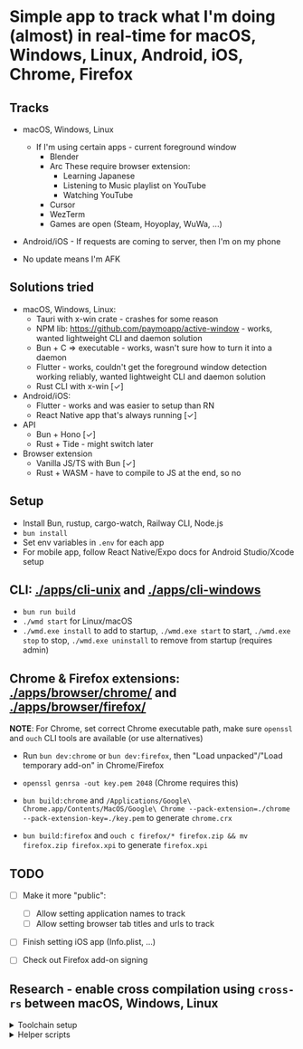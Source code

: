 # Simple app to track what I'm doing (almost) in real-time for macOS, Windows, Linux, Android, iOS, Chrome, Firefox

## Tracks

- macOS, Windows, Linux

  - If I'm using certain apps - current foreground window
    - Blender
    - Arc
      These require browser extension:
      - Learning Japanese
      - Listening to Music playlist on YouTube
      - Watching YouTube
    - Cursor
    - WezTerm
    - Games are open (Steam, Hoyoplay, WuWa, ...)

- Android/iOS - If requests are coming to server, then I'm on my phone

- No update means I'm AFK

## Solutions tried

- macOS, Windows, Linux:
  - Tauri with x-win crate - crashes for some reason
  - NPM lib: https://github.com/paymoapp/active-window - works, wanted lightweight CLI and daemon solution
  - Bun + C => executable - works, wasn't sure how to turn it into a daemon
  - Flutter - works, couldn't get the foreground window detection working reliably, wanted lightweight CLI and daemon solution
  - Rust CLI with x-win [✓]
- Android/iOS:
  - Flutter - works and was easier to setup than RN
  - React Native app that's always running [✓]
- API
  - Bun + Hono [✓]
  - Rust + Tide - might switch later
- Browser extension
  - Vanilla JS/TS with Bun [✓]
  - Rust + WASM - have to compile to JS at the end, so no

## Setup

- Install Bun, rustup, cargo-watch, Railway CLI, Node.js
- `bun install`
- Set env variables in `.env` for each app
- For mobile app, follow React Native/Expo docs for Android Studio/Xcode setup

## CLI: [./apps/cli-unix](./apps/cli-unix) and [./apps/cli-windows](./apps/cli-windows)

- `bun run build`
- `./wmd start` for Linux/macOS
- `./wmd.exe install` to add to startup, `./wmd.exe start` to start, `./wmd.exe stop` to stop, `./wmd.exe uninstall` to remove from startup (requires admin)

## Chrome & Firefox extensions: [./apps/browser/chrome/](./apps/browser/chrome/) and [./apps/browser/firefox/](./apps/browser/firefox/)

**NOTE**: For Chrome, set correct Chrome executable path, make sure `openssl` and `ouch` CLI tools are available (or use alternatives)

- Run `bun dev:chrome` or `bun dev:firefox`, then "Load unpacked"/"Load temporary add-on" in Chrome/Firefox

- `openssl genrsa -out key.pem 2048` (Chrome requires this)
- `bun build:chrome` and `/Applications/Google\ Chrome.app/Contents/MacOS/Google\ Chrome --pack-extension=./chrome --pack-extension-key=./key.pem` to generate `chrome.crx`
- `bun build:firefox` and `ouch c firefox/* firefox.zip && mv firefox.zip firefox.xpi` to generate `firefox.xpi`

## TODO

- [ ] Make it more "public":

  - [ ] Allow setting application names to track
  - [ ] Allow setting browser tab titles and urls to track

- [ ] Finish setting iOS app (Info.plist, ...)
- [ ] Check out Firefox add-on signing

## Research - enable cross compilation using `cross-rs` between macOS, Windows, Linux

<details>
  <summary>Toolchain setup</summary>

- `rustup default stable`
- `cargo install cross`
- ~~`rustup target add aarch64-apple-darwin`~~ macOS needed
- `rustup toolchain install stable-x86_64-pc-windows-gnu --force-non-host`
- `rustup toolchain install stable-x86_64-unknown-linux-gnu --force-non-host`

</details>

<details>
  <summary>Helper scripts</summary>

- `"build:windows": "cross build --target x86_64-pc-windows-gnu --release && cp target/x86_64-pc-windows-gnu/release/cli.exe ./cli-windows.exe"`
- `"build:linux": "cross build --target x86_64-unknown-linux-gnu --release && cp target/x86_64-unknown-linux-gnu/release/cli ./cli-linux"`
- `"build:linuxarm": "cross build --target aarch64-unknown-linux-gnu --release && cp target/aarch64-unknown-linux-gnu/release/cli ./cli-linuxarm"`
- `"build:macos": "cross build --target aarch64-apple-darwin --release && cp target/aarch64-apple-darwin/release/cli ./cli-macos"`

</details>
